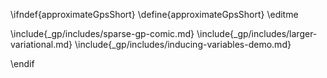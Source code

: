 \ifndef{approximateGpsShort}
\define{approximateGpsShort}
\editme

\include{_gp/includes/sparse-gp-comic.md}
\include{_gp/includes/larger-variational.md}
\include{_gp/includes/inducing-variables-demo.md}

\endif
